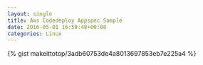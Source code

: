 ```yaml
---
layout: single                                                                                                              
title: Aws Codedeploy Appspec Sample                                                                                                                       
date: 2016-05-01 16:59:48+00:00                                                                                                                        
categories: Linux                                                                                                                
---                                                                                                                              
```


{% gist makeittotop/3adb60753de4a8013697853eb7e225a4 %}                                                                                                           

